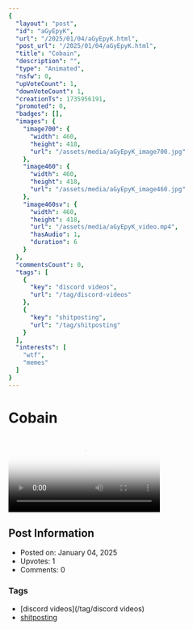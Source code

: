 ```yaml
---
{
  "layout": "post",
  "id": "aGyEpyK",
  "url": "/2025/01/04/aGyEpyK.html",
  "post_url": "/2025/01/04/aGyEpyK.html",
  "title": "Cobain",
  "description": "",
  "type": "Animated",
  "nsfw": 0,
  "upVoteCount": 1,
  "downVoteCount": 1,
  "creationTs": 1735956191,
  "promoted": 0,
  "badges": [],
  "images": {
    "image700": {
      "width": 460,
      "height": 418,
      "url": "/assets/media/aGyEpyK_image700.jpg"
    },
    "image460": {
      "width": 460,
      "height": 418,
      "url": "/assets/media/aGyEpyK_image460.jpg"
    },
    "image460sv": {
      "width": 460,
      "height": 418,
      "url": "/assets/media/aGyEpyK_video.mp4",
      "hasAudio": 1,
      "duration": 6
    }
  },
  "commentsCount": 0,
  "tags": [
    {
      "key": "discord videos",
      "url": "/tag/discord-videos"
    },
    {
      "key": "shitposting",
      "url": "/tag/shitposting"
    }
  ],
  "interests": [
    "wtf",
    "memes"
  ]
}
---
```


# Cobain

<video controls playsinline loop poster="/assets/media/aGyEpyK_image460.jpg">
  <source src="/assets/media/aGyEpyK_video.mp4" type="video/mp4">
  Your browser does not support the video tag.
</video>

## Post Information

- Posted on: January 04, 2025
- Upvotes: 1
- Comments: 0

### Tags

- [discord videos](/tag/discord videos)
- [shitposting](/tag/shitposting)
